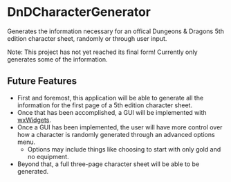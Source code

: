 # DnDCharacterGenerator
Generates the information necessary for an offical Dungeons & Dragons 5th edition character sheet, randomly or through user input.

Note: This project has not yet reached its final form! Currently only generates some of the information.

## Future Features
* First and foremost, this application will be able to generate all the information for the first page of a 5th edition character sheet.
* Once that has been accomplished, a GUI will be implemented with [wxWidgets](http://wxwidgets.org).
* Once a GUI has been implemented, the user will have more control over how a character is randomly generated through an advanced options menu.
  * Options may include things like choosing to start with only gold and no equipment.
* Beyond that, a full three-page character sheet will be able to be generated.
